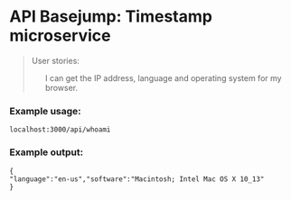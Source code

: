 <html>

<head>
    <link rel="stylesheet" href="https://maxcdn.bootstrapcdn.com/bootstrap/3.3.6/css/bootstrap.min.css">
</head>

<body>
    <div class="container">
        <h1 class="header">API Basejump: Timestamp microservice</h1>
        <blockquote>User stories:
                <ul>I can get the IP address, language and operating system for my browser.</ul>
            </blockquote>
        <h3>Example usage:</h3><code>localhost:3000/api/whoami</code>
        <h3>Example output:</h3><code>{  
"language":"en-us","software":"Macintosh; Intel Mac OS X 10_13"
}</code></div>
</body>

</html>